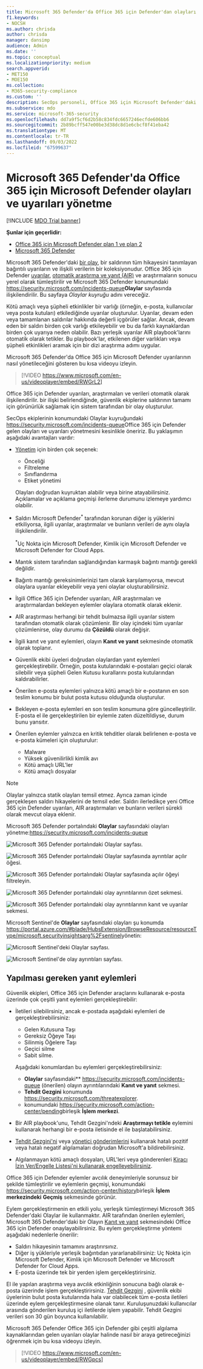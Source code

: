 ```yaml
---
title: Microsoft 365 Defender'da Office 365 için Defender'dan olayları ve uyarıları yönetme
f1.keywords:
- NOCSH
ms.author: chrisda
author: chrisda
manager: dansimp
audience: Admin
ms.date: ''
ms.topic: conceptual
ms.localizationpriority: medium
search.appverid:
- MET150
- MOE150
ms.collection:
- M365-security-compliance
ms.custom: ''
description: SecOps personeli, Office 365 için Microsoft Defender'daki olayları yönetmek için Microsoft 365 Defender'daki Olaylar kuyruğunun nasıl kullanılacağını öğrenebilir.
ms.subservice: mdo
ms.service: microsoft-365-security
ms.openlocfilehash: dd7a9f5cf6d2b58c834fdc6657246ecfde606bb6
ms.sourcegitcommit: 2b89bcff547e00be3d38dc8d1e6cbcf8f41eba42
ms.translationtype: MT
ms.contentlocale: tr-TR
ms.lasthandoff: 09/03/2022
ms.locfileid: "67599637"
---
```

# <a name="manage-incidents-and-alerts-from-microsoft-defender-for-office-365-in-microsoft-365-defender"></a>Microsoft 365 Defender'da Office 365 için Microsoft Defender olayları ve uyarıları yönetme

[!INCLUDE [MDO Trial banner](../includes/mdo-trial-banner.md)]

**Şunlar için geçerlidir:**
- [Office 365 için Microsoft Defender plan 1 ve plan 2](defender-for-office-365.md)
- [Microsoft 365 Defender](../defender/microsoft-365-defender.md)

Microsoft 365 Defender'daki [bir olay](/microsoft-365/security/defender/incidents-overview), bir saldırının tüm hikayesini tanımlayan bağıntılı uyarıların ve ilişkili verilerin bir koleksiyonudur. Office 365 için Defender [uyarılar](/microsoft-365/compliance/alert-policies#default-alert-policies), [otomatik araştırma ve yanıt (AIR)](office-365-air.md#the-overall-flow-of-air) ve araştırmaların sonucu yerel olarak tümleştirilir ve Microsoft 365 Defender konumundaki <https://security.microsoft.com/incidents-queue>**Olaylar** sayfasında ilişkilendirilir. Bu sayfaya _Olaylar kuyruğu_ adını vereceğiz.

Kötü amaçlı veya şüpheli etkinlikler bir varlığı (örneğin, e-posta, kullanıcılar veya posta kutuları) etkilediğinde uyarılar oluşturulur. Uyarılar, devam eden veya tamamlanan saldırılar hakkında değerli içgörüler sağlar. Ancak, devam eden bir saldırı birden çok varlığı etkileyebilir ve bu da farklı kaynaklardan birden çok uyarıya neden olabilir. Bazı yerleşik uyarılar AIR playbook'larını otomatik olarak tetikler. Bu playbook'lar, etkilenen diğer varlıkları veya şüpheli etkinlikleri aramak için bir dizi araştırma adımı uygular.

Microsoft 365 Defender'da Office 365 için Microsoft Defender uyarılarının nasıl yönetileceğini gösteren bu kısa videoyu izleyin.  
> [!VIDEO https://www.microsoft.com/en-us/videoplayer/embed/RWGrL2]

Office 365 için Defender uyarıları, araştırmaları ve verileri otomatik olarak ilişkilendirilir. bir ilişki belirlendiğinde, güvenlik ekiplerine saldırının tamamı için görünürlük sağlamak için sistem tarafından bir olay oluşturulur.

SecOps ekiplerinin konumundaki Olaylar kuyruğundaki <https://security.microsoft.com/incidents-queue>Office 365 için Defender gelen olayları ve uyarıları yönetmesini kesinlikle öneririz. Bu yaklaşımın aşağıdaki avantajları vardır:

- [Yönetim](/microsoft-365/security/defender/manage-incidents) için birden çok seçenek:
  - Önceliği
  - Filtreleme
  - Sınıflandırma
  - Etiket yönetimi

  Olayları doğrudan kuyruktan alabilir veya birine atayabilirsiniz. Açıklamalar ve açıklama geçmişi ilerleme durumunu izlemeye yardımcı olabilir.

- Saldırı Microsoft Defender<sup>\*</sup> tarafından korunan diğer iş yüklerini etkiliyorsa, ilgili uyarılar, araştırmalar ve bunların verileri de aynı olayla ilişkilendirilir.

  <sup>\*</sup>Uç Nokta için Microsoft Defender, Kimlik için Microsoft Defender ve Microsoft Defender for Cloud Apps.

- Mantık sistem tarafından sağlandığından karmaşık bağıntı mantığı gerekli değildir.

- Bağıntı mantığı gereksinimlerinizi tam olarak karşılamıyorsa, mevcut olaylara uyarılar ekleyebilir veya yeni olaylar oluşturabilirsiniz.

- İlgili Office 365 için Defender uyarıları, AIR araştırmaları ve araştırmalardan bekleyen eylemler olaylara otomatik olarak eklenir.

- AIR araştırması herhangi bir tehdit bulmazsa ilgili uyarılar sistem tarafından otomatik olarak çözümlenir. Bir olay içindeki tüm uyarılar çözümlenirse, olay durumu da **Çözüldü** olarak değişir.

- İlgili kanıt ve yanıt eylemleri, olayın **Kanıt ve yanıt** sekmesinde otomatik olarak toplanır.

- Güvenlik ekibi üyeleri doğrudan olaylardan yanıt eylemleri gerçekleştirebilir. Örneğin, posta kutularındaki e-postaları geçici olarak silebilir veya şüpheli Gelen Kutusu kurallarını posta kutularından kaldırabilirler.

- Önerilen e-posta eylemleri yalnızca kötü amaçlı bir e-postanın en son teslim konumu bir bulut posta kutusu olduğunda oluşturulur.

- Bekleyen e-posta eylemleri en son teslim konumuna göre güncelleştirilir. E-posta el ile gerçekleştirilen bir eylemle zaten düzeltildiyse, durum bunu yansıtır.

- Önerilen eylemler yalnızca en kritik tehditler olarak belirlenen e-posta ve e-posta kümeleri için oluşturulur:
  - Malware
  - Yüksek güvenilirlikli kimlik avı
  - Kötü amaçlı URL'ler
  - Kötü amaçlı dosyalar

> [!NOTE]
> Olaylar yalnızca statik olayları temsil etmez. Ayrıca zaman içinde gerçekleşen saldırı hikayelerini de temsil eder. Saldırı ilerledikçe yeni Office 365 için Defender uyarıları, AIR araştırmaları ve bunların verileri sürekli olarak mevcut olaya eklenir.

Microsoft 365 Defender portalındaki **Olaylar** sayfasındaki olayları yönetme:<https://security.microsoft.com/incidents-queue>

![Microsoft 365 Defender portalındaki Olaylar sayfası.](../../media/mdo-sec-ops-incidents.png)

![Microsoft 365 Defender portalındaki Olaylar sayfasında ayrıntılar açılır öğesi.](../../media/mdo-sec-ops-incident-details.png)

![Microsoft 365 Defender portalındaki Olaylar sayfasında açılır öğeyi filtreleyin.](../../media/mdo-sec-ops-incident-filters.png)

![Microsoft 365 Defender portalındaki olay ayrıntılarının özet sekmesi.](../../media/mdo-sec-ops-incident-summary-tab.png)

![Microsoft 365 Defender portalındaki olay ayrıntılarının kanıt ve uyarılar sekmesi.](../../media/mdo-sec-ops-incident-evidence-and-response-tab.png)

Microsoft Sentinel'de **Olaylar** sayfasındaki olayları şu konumda <https://portal.azure.com/#blade/HubsExtension/BrowseResource/resourceType/microsoft.securityinsightsarg%2Fsentinel>yönetin:

![Microsoft Sentinel'deki Olaylar sayfası.](../../media/mdo-sec-ops-microsoft-sentinel-incidents.png)

![Microsoft Sentinel'de olay ayrıntıları sayfası.](../../media/mdo-sec-ops-microsoft-sentinel-incident-details.png)

## <a name="response-actions-to-take"></a>Yapılması gereken yanıt eylemleri

Güvenlik ekipleri, Office 365 için Defender araçlarını kullanarak e-posta üzerinde çok çeşitli yanıt eylemleri gerçekleştirebilir:

- İletileri silebilirsiniz, ancak e-postada aşağıdaki eylemleri de gerçekleştirebilirsiniz:
  - Gelen Kutusuna Taşı
  - Gereksiz Öğeye Taşı
  - Silinmiş Öğelere Taşı
  - Geçici silme
  - Sabit silme.

  Aşağıdaki konumlardan bu eylemleri gerçekleştirebilirsiniz:

  - **Olaylar** sayfasındaki** <https://security.microsoft.com/incidents-queue> (önerilen) olayın ayrıntılarındaki **Kanıt ve yanıt** sekmesi.
  - **Tehdit Gezgini** konumunda <https://security.microsoft.com/threatexplorer>.
  - konumundaki <https://security.microsoft.com/action-center/pending>birleşik **İşlem merkezi**.

- Bir AIR playbook'unu, Tehdit Gezgini'ndeki **Araştırmayı tetikle** eylemini kullanarak herhangi bir e-posta iletisinde el ile başlatabilirsiniz.

- [Tehdit Gezgini'ni](threat-explorer.md) veya [yönetici gönderimlerini](admin-submission.md) kullanarak hatalı pozitif veya hatalı negatif algılamaları doğrudan Microsoft'a bildirebilirsiniz.

- Algılanmayan kötü amaçlı dosyaları, URL'leri veya gönderenleri [Kiracı İzin Ver/Engelle Listesi'ni kullanarak engelleyebilirsiniz](manage-tenant-allow-block-list.md).

Office 365 için Defender eylemler avcılık deneyimleriyle sorunsuz bir şekilde tümleştirilir ve eylemlerin geçmişi, konumundaki <https://security.microsoft.com/action-center/history>birleşik **İşlem merkezindeki** **Geçmiş** sekmesinde görünür.

Eylem gerçekleştirmenin en etkili yolu, yerleşik tümleştirmeyi Microsoft 365 Defender'daki Olaylar ile kullanmaktır. AIR tarafından önerilen eylemleri, Microsoft 365 Defender'daki bir Olayın [Kanıt ve yanıt](/microsoft-365/security/defender/investigate-incidents#evidence-and-response) sekmesindeki Office 365 için Defender onaylayabilirsiniz. Bu eylem gerçekleştirme yöntemi aşağıdaki nedenlerle önerilir:

- Saldırı hikayesinin tamamını araştırırsınız.
- Diğer iş yükleriyle yerleşik bağıntıdan yararlanabilirsiniz: Uç Nokta için Microsoft Defender, Kimlik için Microsoft Defender ve Microsoft Defender for Cloud Apps.
- E-posta üzerinde tek bir yerden işlem gerçekleştirirsiniz.

El ile yapılan araştırma veya avcılık etkinliğinin sonucuna bağlı olarak e-posta üzerinde işlem gerçekleştirirsiniz. [Tehdit Gezgini](threat-explorer.md) , güvenlik ekibi üyelerinin bulut posta kutularında hala var olabilecek tüm e-posta iletileri üzerinde eylem gerçekleştirmesine olanak tanır. Kuruluşunuzdaki kullanıcılar arasında gönderilen kuruluş içi iletilerde işlem yapabilir. Tehdit Gezgini verileri son 30 gün boyunca kullanılabilir.

Microsoft 365 Defender Office 365 için Defender gibi çeşitli algılama kaynaklarından gelen uyarıları olaylar halinde nasıl bir araya getireceğinizi öğrenmek için bu kısa videoyu izleyin. 
> [!VIDEO https://www.microsoft.com/en-us/videoplayer/embed/RWGpcs]
